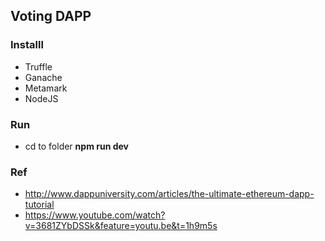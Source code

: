 ## Voting DAPP
### Installl
* Truffle
* Ganache
* Metamark
* NodeJS

### Run
* cd to folder **npm run dev**

### Ref
* http://www.dappuniversity.com/articles/the-ultimate-ethereum-dapp-tutorial
* https://www.youtube.com/watch?v=3681ZYbDSSk&feature=youtu.be&t=1h9m5s

